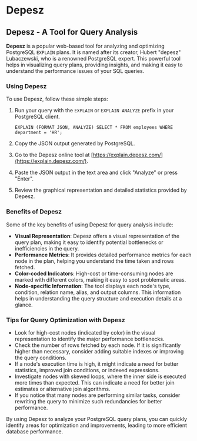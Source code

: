# Depesz

## Depesz - A Tool for Query Analysis

**Depesz** is a popular web-based tool for analyzing and optimizing PostgreSQL `EXPLAIN` plans. It is named after its creator, Hubert "depesz" Lubaczewski, who is a renowned PostgreSQL expert. This powerful tool helps in visualizing query plans, providing insights, and making it easy to understand the performance issues of your SQL queries.

### Using Depesz

To use Depesz, follow these simple steps:

1. Run your query with the `EXPLAIN` or `EXPLAIN ANALYZE` prefix in your PostgreSQL client.
   ```
   EXPLAIN (FORMAT JSON, ANALYZE) SELECT * FROM employees WHERE department = 'HR';
   ```

2. Copy the JSON output generated by PostgreSQL.
3. Go to the Depesz online tool at [https://explain.depesz.com/](https://explain.depesz.com/).
4. Paste the JSON output in the text area and click "Analyze" or press "Enter".
5. Review the graphical representation and detailed statistics provided by Depesz.

### Benefits of Depesz

Some of the key benefits of using Depesz for query analysis include:

- **Visual Representation**: Depesz offers a visual representation of the query plan, making it easy to identify potential bottlenecks or inefficiencies in the query.
- **Performance Metrics**: It provides detailed performance metrics for each node in the plan, helping you understand the time taken and rows fetched.
- **Color-coded Indicators**: High-cost or time-consuming nodes are marked with different colors, making it easy to spot problematic areas.
- **Node-specific Information**: The tool displays each node's type, condition, relation name, alias, and output columns. This information helps in understanding the query structure and execution details at a glance.

### Tips for Query Optimization with Depesz

- Look for high-cost nodes (indicated by color) in the visual representation to identify the major performance bottlenecks.
- Check the number of rows fetched by each node. If it is significantly higher than necessary, consider adding suitable indexes or improving the query conditions.
- If a node's execution time is high, it might indicate a need for better statistics, improved join conditions, or indexed expressions.
- Investigate nodes with skewed loops, where the inner side is executed more times than expected. This can indicate a need for better join estimates or alternative join algorithms.
- If you notice that many nodes are performing similar tasks, consider rewriting the query to minimize such redundancies for better performance.

By using Depesz to analyze your PostgreSQL query plans, you can quickly identify areas for optimization and improvements, leading to more efficient database performance.